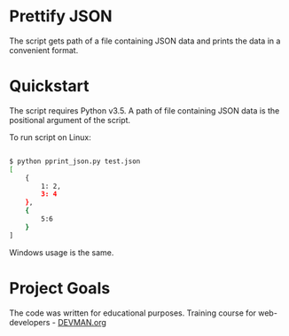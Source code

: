 # Prettify JSON

The script gets path of a file containing JSON data and prints
the data in a convenient format.

# Quickstart

The script requires Python v3.5. A path of file containing JSON data 
is the positional argument of the script.

To run script on Linux:
```bash

$ python pprint_json.py test.json
[
    {
        1: 2,
        3: 4
    },
    {
        5:6
    }
]

```
Windows usage is the same.

# Project Goals

The code was written for educational purposes. Training course for web-developers - [DEVMAN.org](https://devman.org)
